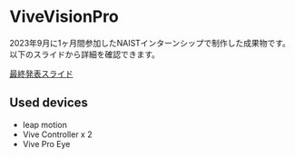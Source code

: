 # ViveVisionPro
2023年9月に1ヶ月間参加したNAISTインターンシップで制作した成果物です。以下のスライドから詳細を確認できます。

[最終発表スライド](https://docs.google.com/presentation/d/1TmcxC-Aw16WbK5zRKpRqZiUbMYEgA2rGoo3xEYDxGp8/edit?usp=sharing)

## Used devices
- leap motion
- Vive Controller x 2
- Vive Pro Eye
